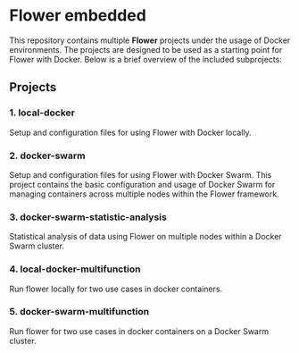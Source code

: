 # Flower embedded

This repository contains multiple **Flower** projects under the usage of Docker environments. The projects are designed to be used as a starting point for Flower with Docker. Below is a brief overview of the included subprojects:

## Projects

### 1. local-docker
Setup and configuration files for using Flower with Docker locally.

### 2. docker-swarm
Setup and configuration files for using Flower with Docker Swarm. This project contains the basic configuration and usage of Docker Swarm for managing containers across multiple nodes within the Flower framework.

### 3. docker-swarm-statistic-analysis
Statistical analysis of data using Flower on multiple nodes within a Docker Swarm cluster.

### 4. local-docker-multifunction
Run flower locally for two use cases in docker containers.

### 5. docker-swarm-multifunction
Run flower for two use cases in docker containers on a Docker Swarm cluster.
